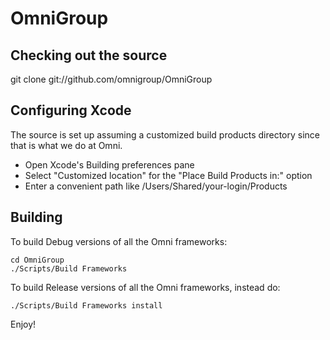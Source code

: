 OmniGroup
===========

Checking out the source
-----------------------

git clone git://github.com/omnigroup/OmniGroup

Configuring Xcode
------------------

The source is set up assuming a customized build products directory since that is what we do at Omni.

- Open Xcode's Building preferences pane
- Select "Customized location" for the "Place Build Products in:" option
- Enter a convenient path like /Users/Shared/your-login/Products

Building
--------

To build Debug versions of all the Omni frameworks:

    cd OmniGroup
    ./Scripts/Build Frameworks

To build Release versions of all the Omni frameworks, instead do:

    ./Scripts/Build Frameworks install

Enjoy!
